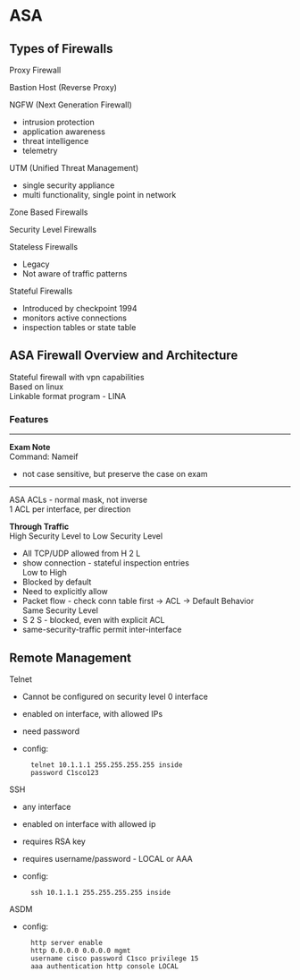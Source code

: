 # ASA

## **Types of Firewalls**  
Proxy Firewall  

Bastion Host (Reverse Proxy)  

NGFW (Next Generation Firewall)  
- intrusion protection  
- application awareness  
- threat intelligence  
- telemetry  

UTM (Unified Threat Management)  
- single security appliance  
- multi functionality, single point in network  

Zone Based Firewalls  

Security Level Firewalls  

Stateless Firewalls  
- Legacy  
- Not aware of traffic patterns  

Stateful Firewalls  
- Introduced by checkpoint 1994  
- monitors active connections  
- inspection tables or state table  

## **ASA Firewall Overview and Architecture**  
Stateful firewall with vpn capabilities  
Based on linux  
Linkable format program - LINA  

### Features  
  


---

**Exam Note**  
Command: Nameif  
- not case sensitive, but preserve the case on exam  

---

ASA ACLs - normal mask, not inverse  
1 ACL per interface, per direction  

**Through Traffic**  
High Security Level to Low Security Level  
- All TCP/UDP allowed from H 2 L  
- show connection - stateful inspection entries  
Low to High  
- Blocked by default  
- Need to explicitly allow  
- Packet flow - check conn table first -> ACL -> Default Behavior  
Same Security Level  
- S 2 S - blocked, even with explicit ACL  
- same-security-traffic permit inter-interface  
 
## **Remote Management**  
Telnet  
- Cannot be configured on security level 0 interface  
- enabled on interface, with allowed IPs  
- need password  
- config:
		
		telnet 10.1.1.1 255.255.255.255 inside
		password C1sco123
		
SSH
- any interface
- enabled on interface with allowed ip
- requires RSA key
- requires username/password - LOCAL or AAA
- config:
	
		ssh 10.1.1.1 255.255.255.255 inside
		
ASDM
- config:
	
		http server enable
		http 0.0.0.0 0.0.0.0 mgmt
		username cisco password C1sco privilege 15
		aaa authentication http console LOCAL
	